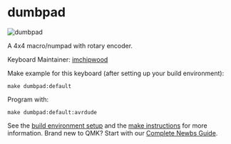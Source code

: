 # dumbpad

![dumbpad](https://i.imgur.com/sS3fq1Z.jpg)

A 4x4 macro/numpad with rotary encoder.

Keyboard Maintainer: [imchipwood](https://github.com/imchipwood)

Make example for this keyboard (after setting up your build environment):

    make dumbpad:default

Program with:

    make dumbpad:default:avrdude

See the [build environment setup](https://docs.qmk.fm/#/getting_started_build_tools) and the [make instructions](https://docs.qmk.fm/#/getting_started_make_guide) for more information. Brand new to QMK? Start with our [Complete Newbs Guide](https://docs.qmk.fm/#/newbs).

